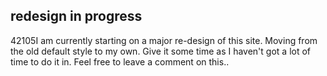 <article><h2>redesign in progress</h2><time><span class="day">4</span><span class="month">2</span><span class="year">105</span></time>I am currently starting on a major re-design of this site. Moving from the old default style to my own. Give it some time as I haven't got a lot of time to do it in. Feel free to leave a comment on this..</article>
